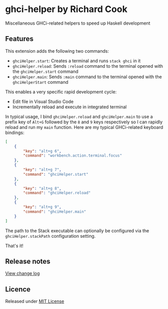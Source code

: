 # ghci-helper by Richard Cook

Miscellaneous GHCi-related helpers to speed up Haskell development

## Features

This extension adds the following two commands:

* `ghciHelper.start`: Creates a terminal and runs `stack ghci` in it
* `ghciHelper.reload`: Sends `:reload` command to the terminal opened with the `ghciHelper.start` command
* `ghciHelper.main`: Sends `:main` command to the terminal opened with the `ghciHelperStart` command

This enables a very specific rapid development cycle:

* Edit file in Visual Studio Code
* Incrementally reload and execute in integrated terminal

In typical usage, I bind `ghciHelper.reload` and `ghciHelper.main` to use a prefix key of `Alt+G` followed by the `8` and `9` keys respectively so I can rapidly reload and run my `main` function. Here are my typical GHCi-related keyboard bindings:

```json
[
    {
        "key": "alt+g 6",
        "command": "workbench.action.terminal.focus"
    },
    {
        "key": "alt+g 7",
        "command": "ghciHelper.start"
    },
    {
        "key": "alt+g 8",
        "command": "ghciHelper.reload"
    },
    {
        "key": "alt+g 9",
        "command": "ghciHelper.main"
    }
]
```

The path to the Stack executable can optionally be configured via the `ghciHelper.stackPath` configuration setting.

That's it!

## Release notes

[View change log][change-log]

## Licence

Released under [MIT License][licence]

[change-log]: CHANGELOG.md
[licence]: LICENSE
